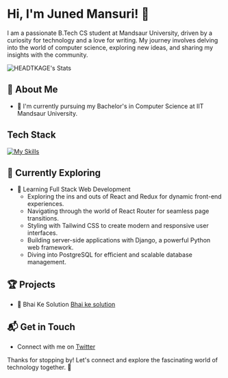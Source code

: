 
# Hi, I'm Juned Mansuri! 👋

I am a passionate B.Tech CS student at Mandsaur University, driven by a curiosity for technology and a love for writing. My journey involves delving into the world of computer science, exploring new ideas, and sharing my insights with the community.

![HEADTKAGE's Stats](https://github-readme-stats.vercel.app/api?username=HEADYKAGE&theme=vue-dark&show_icons=true&hide_border=true&count_private=true)

## 🚀 About Me

- 🔭 I'm currently pursuing my Bachelor's in Computer Science at IIT Mandsaur University.




## Tech Stack
[![My Skills](https://skillicons.dev/icons?i=js,html,css,react)](https://skillicons.dev)

## 🌱 Currently Exploring

- 🚀 Learning Full Stack Web Development
  - Exploring the ins and outs of React and Redux for dynamic front-end experiences.
  - Navigating through the world of React Router for seamless page transitions.
  - Styling with Tailwind CSS to create modern and responsive user interfaces.
  - Building server-side applications with Django, a powerful Python web framework.
  - Diving into PostgreSQL for efficient and scalable database management.

 ## 🏆 Projects

- 🌟 Bhai Ke Solution [Bhai ke solution](https://bhaikesolution.lovestoblog.com/)


## 📬 Get in Touch

- Connect with me on [Twitter](https://x.com/bytesizedjuned)

Thanks for stopping by! Let's connect and explore the fascinating world of technology together. 🚀



<!--

Here are some ideas to get you started:

- 🔭 I’m currently working on ...
- 🌱 I’m currently learning ...
- 👯 I’m looking to collaborate on ...
- 🤔 I’m looking for help with ...
- 💬 Ask me about ...
- 📫 How to reach me: ...
- 😄 Pronouns: ...
- ⚡ Fun fact: ...

-->
